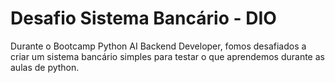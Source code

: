 # Desafio Sistema Bancário - DIO 

Durante o Bootcamp Python AI Backend Developer, fomos desafiados a criar um sistema bancário simples para testar o que aprendemos durante as aulas de python.
